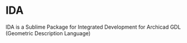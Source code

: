 # IDA

IDA is a Sublime Package for Integrated Development for Archicad GDL (Geometric Description Language)

